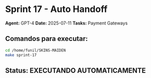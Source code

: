 # Sprint 17 - Auto Handoff
**Agent:** GPT-4
**Date:** 2025-07-11
**Tasks:** Payment Gateways

## Comandos para executar:
```bash
cd /home/funil/SKINS-MAIDEN
make sprint-17
```

## Status: EXECUTANDO AUTOMATICAMENTE
